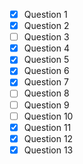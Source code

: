 - [x] Question 1
- [x] Question 2
- [ ] Question 3
- [x] Question 4
- [x] Question 5
- [x] Question 6
- [x] Question 7
- [ ] Question 8
- [ ] Question 9
- [ ] Question 10
- [x] Question 11
- [x] Question 12
- [x] Question 13

